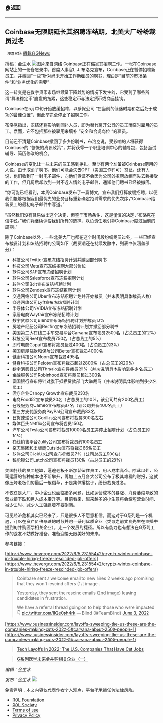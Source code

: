 ###  [:house:返回](README.md)
---


## Coinbase无限期延长其招聘冻结期，北美大厂纷纷裁员过冬
` 澳喜农场` [轉載自GNews](https://gnews.org/zh-hans/2671860/)

撰稿：金生水
 ![](https://assets.gnews.org/wp-content/uploads/2022/06/1_1654496276.png)图片来自网络 
Coinbase正在缩减其招聘工作。一张在Coinbase网站上的一份备忘录中，首席人事官L.J. 布洛克宣布，Coinbase正在暂停招聘新员工，并撤回“一些”针对尚未开始工作新雇员的聘书，理由是“目前的市场条件”和“业务优化的需要”。
 
这一转变是在数字货币市场继续呈下降趋势的情况下发生的，它受到了哪些所谓“算法稳定币”崩盘的拖累，这些稳定币与法定货币或商品挂钩。
 
Coinbase在5月中旬开始放缓招聘，以确保公司 “在当前的低迷时期和之后处于成功的最佳位置”，但此举完全停止了招聘工作。
 
布洛克指出，冻结还将影响到回补人员，即为替代离开公司的员工而临时雇用的员工。然而，它不包括那些被雇用来填补 “安全和合规岗位 “的雇员。
 
目前还不清楚Coinbase撤回了多少份聘书，布洛克说，受影响的人将获得Coinbase的 “慷慨的离职政策”，并将获得一个职业培训中心的辅导包，包括面试辅导、简历修改的机会。
 
Coinbase的变化让一些未来的员工感到挣扎。至少有两个准备被Coinbase聘用的人说，由于取消了聘书，他们可能会失去OPT（美国工作许可）签证。还有人说，他们收到了一封电子邮件，向他们保证不会因为公司的招聘放缓而失去新接受的工作，但几周后却收到一封不近人情的电子邮件，通知他们聘书已经被撤回。
 
“你可能已经看到，本周Coinbase发布了一篇博文，宣布我们打算放缓招聘，以便我们能够根据我们最优先的业务目标重新确定招聘需求的优先次序，”Coinbase给新员工的最初电子邮件中写道。”
 
“虽然我们没有轻易做出这个决定，但鉴于市场条件，这是谨慎的决定，”布洛克在信中说。”我们将继续评估我们所有的选择，以负责任地引导Coinbase度过当前的周期。”
 
除了Coinbase以外，一些北美大厂也都在这个时间段纷纷裁员过冬，一些已经宣布裁员计划和冻结招聘的公司如下（裁员潮还在持续发酵中，列表中仅涵盖部分）：
 
- 科技公司Twitter宣布冻结招聘计划并撤回部分聘书
- 科技公司Meta宣布冻结招聘大部分岗位
- 软件公司SAP宣布冻结招聘计划
- 软件公司Salesforce宣布冻结招聘计划
- 软件公司Bolt宣布冻结招聘计划
- 软件公司Zendesk宣布冻结招聘计划
- 交通网络公司Uber宣布冻结招聘计划并开始裁员（并未表明具体裁员人数）
- 交通网络公司Lyft宣布冻结招聘计划
- 半导体公司NVIDIA宣布冻结招聘计划
- 家居电商Wayfair宣布冻结招聘计划
- 数字贷款公司Blend宣布冻结招聘计划并裁员10%
- 房地产经纪公司Redfin宣布冻结招聘计划并撤回部分聘书
- 美国第二大在线二手车交易平台Carvana宣布裁员2500名（占总员工的12%）
- 科技公司Reef宣布裁员750名（占总员工的5%）
- 即时电商Gopuff宣布将裁员超过400名（占总员工的3%）
- 美国房屋贷款和保险公司Better宣布裁员4000名
- 健康科技公司Noom宣布裁员495名
- 健身科技公司Peloton宣布将裁员超过2800名（占总员工的20%）
- 数字消费品公司Thrasio宣布将裁员20%（并未说明具体影响到多少名员工）
- 金融服务公司Robinhood宣布将裁员超过300名
- 富国银行宣布将针对旗下抵押贷款部门大举裁员（并未说明具体影响到多少名员工）
- 医疗企业Canopy Growth宣布裁员250名
- 电商Food52宣布裁员20名（占总员工的10%，该公司共有200名员工）
- 在线服务商Cameo宣布裁员87名（该公司共有400名员工）
- 第三方支付服务商PayPal公司宣布裁员83名
- 日货速递公司Gorillas公司宣布将裁员300名左右
- 媒体巨头Netflix公司宣布将裁员150名
- 汽车公司Tesla公司宣布将裁员10000名员工并停止招聘计划（占总员工的10%）
- 在线销售平台Zulily公司宣布将裁员约100名员工
- 杂志集团和出版商Outside宣布将裁员66名员工
- 软件公司ClickUp公司宣布将裁员7%（公司总员工500名）
- 智能锁公司Latch公司宣布将裁员130名（占总员工的28%）

美国持续的员工短缺，逼迫老板不断加薪留住员工，用人成本高企。除此以外，公司运营的各种成本也不断攀升，再加上五月各大公司公布了极其难看的财报，这就像压垮老板们的最后一根稻草，于是集体撂挑子，纷纷裁员过冬。
 
不仅仅是大厂，中小企业也面临诸多问题，比如运营成本的暴涨、消费萎缩导致的营业额下跌和用人成本攀升等。目前看来，越来越多的小生意将会缩短营业时间、减少工时、减少人工强撑着不要倒闭。
 
可见经济危机其实已经来了，只是很多人不愿意相信。而这对于G系列是一个机遇，可以在资产价格暴跌的时候并购一系列优质企业（类似之前文贵先生在直播中提到的并购医学相关企业），走一个发展的捷径。所以有能力也有想法在G系列工作的战友不妨做好准备，准备迎接无限美好的未来。
 
参考链接：
 
[https://www.theverge.com/2022/6/5/23155442/crypto-winter-coinbase-in-trouble-hiring-freeze-rescinded-job-offers](https://www.theverge.com/2022/6/5/23155442/crypto-winter-coinbase-in-trouble-hiring-freeze-rescinded-job-offers)

> Coinbase sent a welcome email to new hires 2 weeks ago promising that they won't rescind offers (1st image).
> 
> Yesterday, they sent the rescind emails (2nd image) leaving candidates in frustration.
> 
> We have a referral thread going on to help those who were impacted 👇 [pic.twitter.com/lIQe0ph4rk](https://t.co/lIQe0ph4rk)
> — Blind (@TeamBlind) [June 3, 2022](https://twitter.com/TeamBlind/status/1532769735393169410?ref_src=twsrc%5Etfw)

[https://www.businessinsider.com/layoffs-sweeping-the-us-these-are-the-companies-making-cuts-2022-5#carvana-about-2500-people-1](https://www.businessinsider.com/layoffs-sweeping-the-us-these-are-the-companies-making-cuts-2022-5#carvana-about-2500-people-1)

> [Tech Layoffs In 2022: The U.S. Companies That Have Cut Jobs](https://news.crunchbase.com/startups/tech-layoffs-2022/)

> [G系列医学未来会并购相关企业（一）](https://gnews.org/zh-hans/2649248/)

*编辑：金生水*
 
*发布：金生水*
 ![](https://assets.gnews.org/wp-content/uploads/2022/06/HA_1654314977.jpg) 

免责声明：本文内容仅代表作者个人观点，平台不承担任何法律风险。
  
- [ROL Foundation](https://rolfoundation.org/)
- [ROL Society](https://rolsociety.org/)
- [Terms of use](https://gnews.org/terms-of-use-3/)
- [Privacy Policy](https://gnews.org/privacy-policy/)
